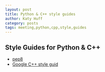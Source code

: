 ```yaml
---
layout: post
title: Python & C++ style guides
author: Katy Huff
category: posts
tags: meeting,python,cpp,style,guides
---
```



## Style Guides for Python & C++

* [pep8](https://www.python.org/dev/peps/pep-0008/)
* [Google C++ style guid](https://google.github.io/styleguide/cppguide.html)
